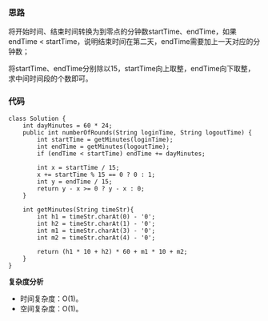 ### 思路
将开始时间、结束时间转换为到零点的分钟数startTime、endTime，如果endTime < startTime，说明结束时间在第二天，endTime需要加上一天对应的分钟数；

将startTime、endTime分别除以15，startTime向上取整，endTime向下取整，求中间时间段的个数即可。
### 代码
```
class Solution {
    int dayMinutes = 60 * 24;
    public int numberOfRounds(String loginTime, String logoutTime) {
        int startTime = getMinutes(loginTime);
        int endTime = getMinutes(logoutTime); 
        if (endTime < startTime) endTime += dayMinutes;

        int x = startTime / 15;
        x += startTime % 15 == 0 ? 0 : 1;
        int y = endTime / 15;
        return y - x >= 0 ? y - x : 0;
    }

    int getMinutes(String timeStr){
        int h1 = timeStr.charAt(0) - '0';
        int h2 = timeStr.charAt(1) - '0';
        int m1 = timeStr.charAt(3) - '0';
        int m2 = timeStr.charAt(4) - '0';

        return (h1 * 10 + h2) * 60 + m1 * 10 + m2;
    }
}
```
**复杂度分析**
- 时间复杂度：O(1)。
- 空间复杂度：O(1)。
